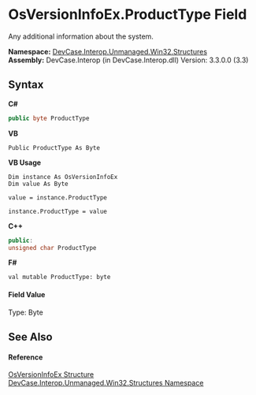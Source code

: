 # OsVersionInfoEx.ProductType Field
 

Any additional information about the system.

**Namespace:**&nbsp;<a href="N_DevCase_Interop_Unmanaged_Win32_Structures">DevCase.Interop.Unmanaged.Win32.Structures</a><br />**Assembly:**&nbsp;DevCase.Interop (in DevCase.Interop.dll) Version: 3.3.0.0 (3.3)

## Syntax

**C#**<br />
``` C#
public byte ProductType
```

**VB**<br />
``` VB
Public ProductType As Byte
```

**VB Usage**<br />
``` VB Usage
Dim instance As OsVersionInfoEx
Dim value As Byte

value = instance.ProductType

instance.ProductType = value
```

**C++**<br />
``` C++
public:
unsigned char ProductType
```

**F#**<br />
``` F#
val mutable ProductType: byte
```


#### Field Value
Type: Byte

## See Also


#### Reference
<a href="T_DevCase_Interop_Unmanaged_Win32_Structures_OsVersionInfoEx">OsVersionInfoEx Structure</a><br /><a href="N_DevCase_Interop_Unmanaged_Win32_Structures">DevCase.Interop.Unmanaged.Win32.Structures Namespace</a><br />